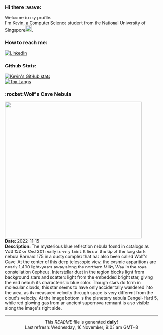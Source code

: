 <h3>Hi there :wave:</h3>

Welcome to my profile.   
I'm Kevin, a Computer Science student from the National University of Singapore<img src="https://img.icons8.com/color/96/000000/singapore-circular.png" width="20px"/>.</p>

<h3>How to reach me: </h3>
<a href="https://www.linkedin.com/in/kevin-foong/"><img alt="LinkedIn" src="https://img.shields.io/badge/linkedin-%230077B5.svg?&style=for-the-badge&logo=linkedin&logoColor=white" /></a> 

<h3>Github Stats: </h3> 

[![Kevin's GitHub stats](https://github-readme-stats.vercel.app/api?username=kevin9foong&theme=tokyonight)](https://github.com/anuraghazra/github-readme-stats) <br/>
[![Top Langs](https://github-readme-stats.vercel.app/api/top-langs/?username=kevin9foong&layout=compact&theme=tokyonight)](https://github.com/anuraghazra/github-readme-stats)

<h3>:rocket:Wolf&#39;s Cave Nebula</h3> 
<img width="450" src="https:&#x2F;&#x2F;apod.nasa.gov&#x2F;apod&#x2F;image&#x2F;2211&#x2F;WolfsCave_Lacroce_3053.jpg" /><br/>
<b>Date:</b> 2022-11-15<br/>
<b>Description:</b> The mysterious blue reflection nebula found in catalogs as VdB 152 or Ced 201 really is very faint. It lies at the tip of the long dark nebula Barnard 175 in a dusty complex that has also been called Wolf&#39;s Cave. At the center of this deep telescopic view, the cosmic apparitions are nearly 1,400 light-years away along the northern Milky Way in the royal constellation Cepheus. Interstellar dust in the region blocks light from background stars and scatters light from the embedded bright star, giving the end nebula its characteristic blue color. Though stars do form in molecular clouds, this star seems to have only accidentally wandered into the area, as its measured velocity through space is very different from the cloud&#39;s velocity. At the image bottom is the planetary nebula Dengel-Hartl 5, while red glowing gas from an ancient supernova remnant is also visible along the image&#39;s right side.<br/>

------------
<p align="center">This <i>README</i> file is generated <b>daily</b>!</br>
Last refresh: Wednesday, 16 November, 9:03 am GMT+8<br />
